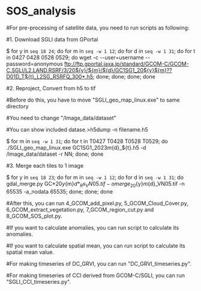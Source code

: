 # SOS_analysis
#For pre-processing of satellite data, you need to run scripts as following:

#1. Download SGLI data from GPortal

$ for y in `seq 18 24`; do for m in `seq -w 1 12`; do for d in `seq -w 1 31`; do for t in 0427 0428 0528 0529; do wget -c --user=username --password=anonymous ftp://ftp.gportal.jaxa.jp/standard/GCOM-C/GCOM-C.SGLI/L2.LAND.RSRF/3/20${y}/${m}/${d}/GC1SG1_20${y}${m}??D01D_T${t}_L2SG_RSRFQ_300*.h5; done; done; done; done

#2. Reproject, Convert from h5 to tif

#Before do this, you have to move "SGLI_geo_map_linux.exe" to same directory

#You need to change "/Image_data/dataset" 

#You can show included datase.>h5dump -n filename.h5

$ for m in `seq -w 1 31`; do for t in T0427 T0428 T0528 T0529; do ./SGLI_geo_map_linux.exe GC1SG1_2023${m}${d}_${t}.h5 -d /Image_data/dataset -r NN; done; done

#3. Merge each tiles to 1 image

$ for y in `seq 18 23`; do for m in `seq -w 1 12`; do for d in `seq -w 1 31`; do gdal_merge.py GC*20${y}${m}${d}*_Rs_VN05.tif -o merge_20${y}${m}${d}_VN05.tif -n 65535 -a_nodata 65535; done; done; done

#After this, you can run 4_GCOM_add_pixel.py, 5_GCOM_Cloud_Cover.py, 6_GCOM_extract_vegetation.py, 7_GCOM_region_cut.py and 8_GCOM_SOS_plot.py.

#If you want to calculate anomalies, you can run script to calculate its anomalies.

#If you want to calculate spatial mean, you can run script to calculate its spatial mean value.


#For making timeseries of DC_GRVI, you can run "DC_GRVI_timeseries.py".

#For making timeseries of CCI derived from GCOM-C/SGLI, you can run "SGLI_CCI_timeseries.py".
